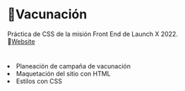 # 🚀Vacunación
Práctica de CSS de la misión Front End de Launch X 2022.<br>
🔗<a href="https://brenmir.github.io/Vacunacion/">Website</a>
#
<li>Planeación de campaña de vacunación </li>
<li>Maquetación del sitio con HTML </li>
<li>Estilos con CSS </li>
